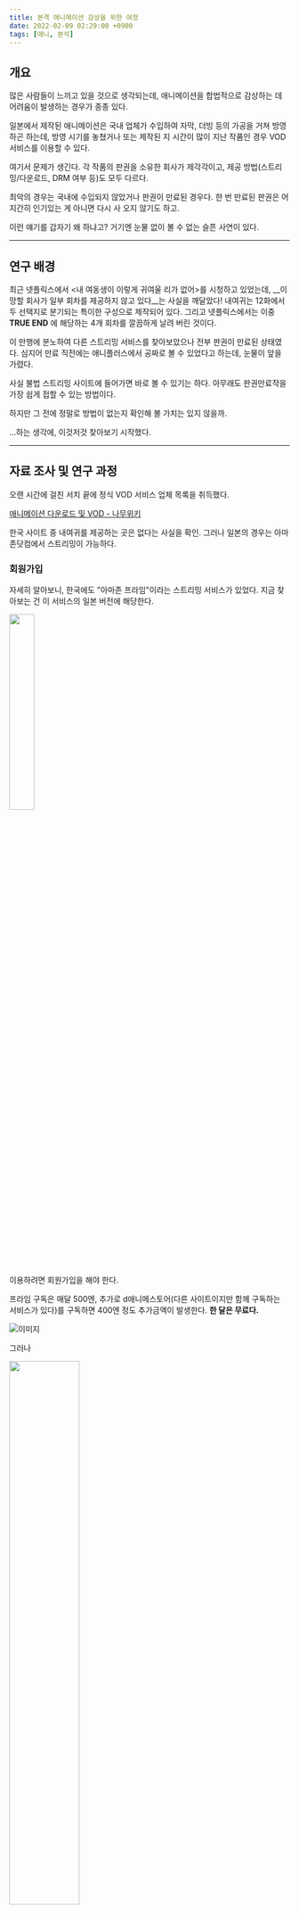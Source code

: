 ```yaml
---
title: 본격 애니메이션 감상을 위한 여정
date: 2022-02-09 02:29:00 +0900
tags: [애니, 분석]
---
```


## 개요

 많은 사람들이 느끼고 있을 것으로 생각되는데, 애니메이션을 합법적으로 감상하는 데 어려움이 발생하는 경우가 종종 있다.

일본에서 제작된 애니메이션은 국내 업체가 수입하여 자막, 더빙 등의 가공을 거쳐 방영하곤 하는데, 방영 시기를 놓쳤거나 또는 제작된 지 시간이 많이 지난 작품인 경우 VOD 서비스를 이용할 수 있다.

여기서 문제가 생긴다. 각 작품의 판권을 소유한 회사가 제각각이고, 제공 방법(스트리밍/다운로드, DRM 여부 등)도 모두 다르다.

최악의 경우는 국내에 수입되지 않았거나 판권이 만료된 경우다. 한 번 만료된 판권은 어지간히 인기있는 게 아니면 다시 사 오지 않기도 하고.

이런 얘기를 갑자기 왜 하냐고? 거기엔 눈물 없이 볼 수 없는 슬픈 사연이 있다.

---

## 연구 배경

최근 넷플릭스에서 \<내 여동생이 이렇게 귀여울 리가 없어\>를 시청하고 있었는데, __이 망할 회사가 일부 회차를 제공하지 않고 있다__는 사실을 깨달았다! 내여귀는 12화에서 두 선택지로 분기되는 특이한 구성으로 제작되어 있다. 그리고 넷플릭스에서는 이중 __TRUE END__ 에 해당하는 4개 회차를 깔끔하게 날려 버린 것이다. 

이 만행에 분노하여 다른 스트리밍 서비스를 찾아보았으나 전부 판권이 만료된 상태였다. 심지어 만료 직전에는 애니플러스에서 공짜로 볼 수 있었다고 하는데, 눈물이 앞을 가렸다.

사실 불법 스트리밍 사이트에 들어가면 바로 볼 수 있기는 하다. 아무래도 판권만료작을 가장 쉽게 접할 수 있는 방법이다.

하지만 그 전에 정말로 방법이 없는지 확인해 볼 가치는 있지 않을까.

...하는 생각에, 이것저것 찾아보기 시작했다.

---

## 자료 조사 및 연구 과정

오랜 시간에 걸친 서치 끝에 정식 VOD 서비스 업체 목록을 취득했다.

[애니메이션 다운로드 및 VOD - 나무위키](https://namu.wiki/w/%EC%95%A0%EB%8B%88%EB%A9%94%EC%9D%B4%EC%85%98/%EC%A0%95%EC%8B%9D%EB%B0%9C%EB%A7%A4/%EB%8B%A4%EC%9A%B4%EB%A1%9C%EB%93%9C%20%EB%B0%8F%20VOD)

한국 사이트 중 내여귀를 제공하는 곳은 없다는 사실을 확인. 그러나 일본의 경우는 아마존닷컴에서 스트리밍이 가능하다.

### 회원가입

자세히 알아보니, 한국에도 "아마존 프라임"이라는 스트리밍 서비스가 있었다. 지금 찾아보는 건 이 서비스의 일본 버전에 해당한다.

<img src="https://user-images.githubusercontent.com/88845385/153046724-3b09bd30-5368-4735-b4e5-9d23dac0a3b9.png" width="30%" height="30%">

이용하려면 회원가입을 해야 한다.

프라임 구독은 매달 500엔, 추가로 d애니메스토어(다른 사이트이지만 함께 구독하는 서비스가 있다)를 구독하면 400엔 정도 추가금액이 발생한다. __한 달은 무료다.__

![이미지](https://user-images.githubusercontent.com/88845385/153047832-ec8c6001-61c7-4141-944f-b63da042b428.png)

그러나

<img src="https://user-images.githubusercontent.com/88845385/153047980-d6de6846-5abe-44d5-a2bf-579788885278.png" width="50%" height="50%">

음

<img src="https://media.tenor.com/images/b7297bb7271ae87079eeed07a79d8597/tenor.png" alt="개구리" style="zoom:67%;" />

되는 게 없다.

---

### vpn 이용하기

지역락, 즉 일본에서만 접근할 수 있는 구조인 듯하다. 사실 이 정도는 쉽게 해결할 수 있다.



![소프트이더](https://w.namu.la/s/dd00890d0a7f3a6e26f17c5bbd7a5035d33620226377138e10921162fe456cd3c9beb810c7898946cf8121fca986cbfa23a3eeffd999e34bd01c638808253db3de748274f0f527dda8f28b43125913bdf65c9b9c73f53331bd5ddef08045a3ec)

[SoftEther VPN](https://namu.wiki/w/SoftEther VPN)이라는 프로그램. 네트워크 시스템 전체를 가상화하는 멋진 친구다.

설치 후 적용하니

![안됨2](https://user-images.githubusercontent.com/88845385/153048914-0e26d996-5439-4767-a218-ceb64c325db8.png)

안 된다.

다른 ip를 이용하도록 설정을 바꿔 봤다.

![된다](https://user-images.githubusercontent.com/88845385/153049127-53c48e9a-d17d-4135-9c31-988c2896b576.png)

왜 되지?

<img src="https://bbs.bepick.in/bbs/2020/12/8f84955257b7f53f9f5bfc132635959c_1553389845.jpg" width="60%" height="60%">

---

## 그래서 자막은?

자막이 필요하다.

[__찾았다__](https://m.blog.naver.com/PostView.naver?isHttpsRedirect=true&blogId=fehn0913&logNo=220779979740)

자막을 재생할 플레이어가 필요하다. 요구사항은 아래와 같다.

- smi 확장자를 지원할 것
- 비디오 없이 자막만 재생이 가능할 것
- 크롬 창 위에 오버레이 할 수 있을 것

그리고

[__또 찾았다__](https://www.free-codecs.com/download/subviewer.htm)

__SubViewer__ 라는 프로그램이다.

열어 봤다.

![안 된다](https://user-images.githubusercontent.com/88845385/153050151-2be64ce5-bb0e-49d7-af75-b388f7364a59.png)

__안 된다.__

`smi`를 다른 자막 확장자인 `srt`로 변환해 보자. 아래 링크에서 수행할 수 있다.

https://smisrt.com/

열어 봤다.

![된다2](https://user-images.githubusercontent.com/88845385/153050722-3d03eb3c-8ee0-410a-a71b-73233f35300e.png)

되긴 하는데, 두 자막이 한꺼번에 표시되거나 자막이 사라지거나 아무튼 문제가 많다.

음

<img src="https://media.tenor.com/images/b7297bb7271ae87079eeed07a79d8597/tenor.png" style="zoom:67%;" />

되는 게 없다.

---

## 급한 마무리

현재까지의 상황을 요약하면,



__판권 만료작을 합법적으로 보고 싶음__

__->__ 일본 현지 사이트에서 스트리밍 제공 (해결)

__&&__ 자막은 판권이랑 상관 없이 다운로드 가능 (해결)

__&&__ 영상에 자막을 오버레이해서 함께 재생 (미해결)



분량 조절을 위해 나머지는 다음 포스트에 기록한다.
